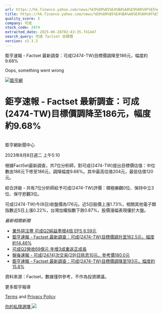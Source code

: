 ```yaml
---
url: https://hk.finance.yahoo.com/news/%E9%89%85%E4%BA%A8%E9%80%9F%E5%A0%B1-factset-%E6%9C%80%E6%96%B0%E8%AA%BF%E6%9F%A5-%E5%8F%AF%E6%88%90-2474-091031666.html
title: https://hk.finance.yahoo.com/news/%E9%89%85%E4%BA%A8%E9%80%9F%E5%A0%B1-factset-%E6%9C%80%E6%96%B0%E8
quality_score: 5
company: 可成
stock_code: 2474
extracted_date: 2025-06-26T02:43:35.741447
search_query: 可成 factset 目標價
version: v3.3.3
---
```


鉅亨速報 - Factset 最新調查：可成(2474-TW)目標價調降至186元，幅度約9.68% 


Oops, something went wrong

 

[![鉅亨網](https://s.yimg.com/ny/api/res/1.2/UM5hrThmhlnSiBO4o4qlLg--/YXBwaWQ9aGlnaGxhbmRlcjt3PTE0NjtoPTQ4O2NmPXdlYnA-/https://s.yimg.com/os/creatr-uploaded-images/2020-01/147c7630-36ab-11ea-ae7c-5ee7a0016555)](http://www.cnyes.com/ "鉅亨網")

# 鉅亨速報 - Factset 最新調查：可成(2474-TW)目標價調降至186元，幅度約9.68%

![](data:image/gif;base64,R0lGODlhAQABAIAAAAAAAP///ywAAAAAAQABAAACAUwAOw==)

鉅亨網新聞中心

2023年8月8日週二 上午5:10

根據FactSet最新調查，共7位分析師，對可成(2474-TW)提出目標價估值：中位數由186元下修至186元，調降幅度9.68%。其中最高估值204元，最低估值120元。

綜合評級 - 共有7位分析師給予可成(2474-TW)評價：積極樂觀0位、保持中立3位、保守悲觀3位。

可成(2474-TW)今(8日)收盤價為176元。近5日股價上漲1.73%，相關其他電子類指數近5日上漲0.22%，台灣加權指數下跌0.87%，股價漲幅表現優於大盤。

*最新相關新聞*

* [業外挹注豐 可成Q2純益季增4倍 EPS 6.59元](https://news.cnyes.com/news/id/5277665)
* [鉅亨速報 - Factset 最新調查：可成(2474-TW)目標價調升至162.5元，幅度約14.46%](https://news.cnyes.com/news/id/5259457)
* [可成Q2營收69億元 年增3成重返正成長](https://news.cnyes.com/news/id/5243663)
* [盤後速報 - 可成(2474)次交易(29)日除息10元，參考價180.0元](https://news.cnyes.com/news/id/5231248)
* [鉅亨速報 - Factset 最新調查：可成(2474-TW)目標價調降至193元，幅度約15.8%](https://news.cnyes.com/news/id/5225549)

資料來源：Factset，數據僅供參考，不作為投資建議。

更多鉅亨報導

[Terms](https://guce.yahoo.com/terms?locale=zh-Hant-HK)  and [Privacy Policy](https://guce.yahoo.com/privacy-policy?locale=zh-Hant-HK)

[你的私隱選擇 ![](https://s.yimg.com/dv/static/siteApp/img/privacy-choice-control.png)](https://guce.yahoo.com/state-controls?locale=zh-Hant-HK&state=VA)
